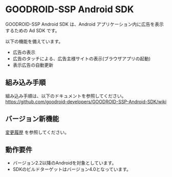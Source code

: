 # GOODROID-SSP Android SDK

GOODROID-SSP Android SDK は、Android アプリケーション内に広告を表示するための Ad SDK です。

以下の機能を備えています。  
- 広告の表示
- 広告のタッチによる、広告主様サイトの表示(ブラウザアプリの起動)
- 表示広告の自動更新

## 組み込み手順

組み込み手順は、以下のドキュメントを参照してください。  
<https://github.com/goodroid-developers/GOODROID-SSP-Android-SDK/wiki>

## バージョン新機能

[変更履歴](CHANGELOG.md) を参照してください。

## 動作要件

- バージョン2.2以降のAndroidを対象としています。
- SDKのビルドターゲットはバージョン4.0となっています。

